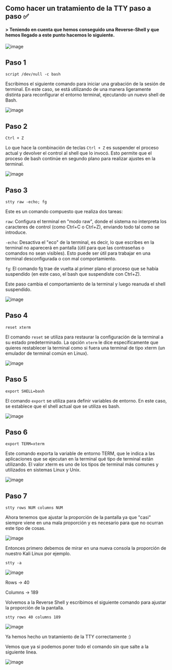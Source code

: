 ## Como hacer un tratamiento de la TTY paso a paso ✅

#### > Teniendo en cuenta que hemos conseguido una Reverse-Shell y que hemos llegado a este punto hacemos lo siguiente.

![image](https://github.com/user-attachments/assets/8075b3ba-0ed1-466c-b291-0673e35568a0)

## Paso 1 

`script /dev/null -c bash`

Escribimos el siguiente comando para iniciar una grabación de la sesión de terminal. En este caso, se está utilizando de una manera ligeramente distinta para reconfigurar el entorno terminal, ejecutando un nuevo shell de Bash.


![image](https://github.com/user-attachments/assets/ef5ce946-81dc-4fcf-9f5c-f27e4158bd57)

## Paso 2 

`Ctrl + Z`

Lo que hace la combinación de teclas `Ctrl + Z` es suspender el proceso actual y devolver el control al shell que lo invocó. Esto permite que el proceso de bash continúe en segundo plano para realizar ajustes en la terminal.

![image](https://github.com/user-attachments/assets/d4b88316-8817-4a0f-8deb-83b3a04138f7)

## Paso 3

`stty raw -echo; fg`

Este es un comando compuesto que realiza dos tareas:

`raw`: Configura el terminal en "modo raw", donde el sistema no interpreta los caracteres de control (como Ctrl+C o Ctrl+Z), enviando todo tal como se introduce.

`-echo`: Desactiva el "eco" de la terminal, es decir, lo que escribes en la terminal no aparecerá en pantalla (útil para que las contraseñas o comandos no sean visibles).
Esto puede ser útil para trabajar en una terminal desconfigurada o con mal comportamiento.

`fg`: El comando fg trae de vuelta al primer plano el proceso que se había suspendido (en este caso, el bash que suspendiste con Ctrl+Z).

Este paso cambia el comportamiento de la terminal y luego reanuda el shell suspendido.

![image](https://github.com/user-attachments/assets/7dab5d24-37e3-4d53-95e8-1503ed20fa4b)


## Paso 4

`reset xterm`

El comando `reset` se utiliza para restaurar la configuración de la terminal a su estado predeterminado. La opción `xterm` le dice específicamente que quieres restablecer la terminal como si fuera una terminal de tipo xterm (un emulador de terminal común en Linux).

![image](https://github.com/user-attachments/assets/ee8d36c0-8077-42a9-bad2-92912d2537f0)

## Paso 5

`export SHELL=bash`

El comando `export` se utiliza para definir variables de entorno. En este caso, se establece que el shell actual que se utiliza es bash.

![image](https://github.com/user-attachments/assets/8d7759ff-ddc2-46f1-b844-f010a9667daa)

## Paso 6

`export TERM=xterm`

Este comando exporta la variable de entorno TERM, que le indica a las aplicaciones que se ejecutan en la terminal qué tipo de terminal están utilizando. El valor xterm es uno de los tipos de terminal más comunes y utilizados en sistemas Linux y Unix.

![image](https://github.com/user-attachments/assets/c2da5a3c-f1f3-4ab5-acdd-7380fd165ad0)

## Paso 7

`stty rows NUM columns NUM`

Ahora tenemos que ajustar la proporción de la pantalla ya que "casi" siempre viene en una mala proporción y es necesario para que no ocurran este tipo de cosas.

![image](https://github.com/user-attachments/assets/15ef43e1-f6d3-4894-9741-32982079d343)

Entonces primero debemos de mirar en una nueva consola la proporción de nuestro Kali Linux por ejemplo.

`stty -a`

![image](https://github.com/user-attachments/assets/79279988-5b94-4a37-8409-b6ab2c3144d1)

Rows -> 40

Columns -> 189

Volvemos a la Reverse Shell y escribimos el siguiente comando para ajustar la proporción de la pantalla.

`stty rows 40 columns 189`

![image](https://github.com/user-attachments/assets/f0add440-6b8a-4ad7-8070-37351dad47aa)

Ya hemos hecho un tratamiento de la TTY correctamente :)

Vemos que ya si podemos poner todo el comando sin que salte a la siguiente linea.

![image](https://github.com/user-attachments/assets/6be742dc-0ca1-44f1-8b9b-491047a32435)



